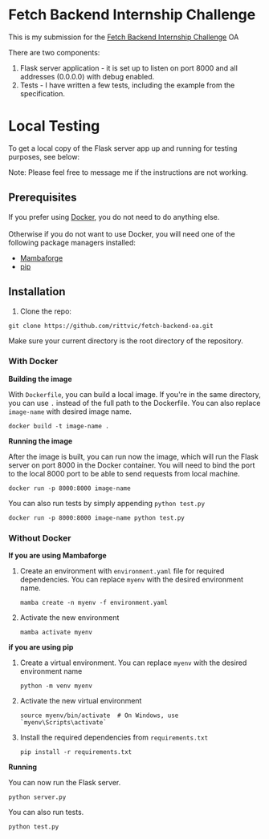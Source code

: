# Fetch Backend Internship Challenge
This is my submission for the [Fetch Backend Internship Challenge](https://fetch-hiring.s3.us-east-1.amazonaws.com/points-intern.pdf) OA

There are two components:
1. Flask server application - it is set up to listen on port 8000 and all addresses (0.0.0.0) with debug enabled.
2. Tests - I have written a few tests, including the example from the specification.

# Local Testing
To get a local copy of the Flask server app up and running for testing purposes, see below:

Note: Please feel free to message me if the instructions are not working.

## Prerequisites
If you prefer using [Docker](https://www.docker.com/), you do not need to do anything else.
<br><br>
Otherwise if you do not want to use Docker, you will need one of the following package managers installed:
- [Mambaforge](https://mamba.readthedocs.io/en/latest/mamba-installation.html)
- [pip](https://pypi.org/project/pip/)
## Installation
1. Clone the repo:
```
git clone https://github.com/rittvic/fetch-backend-oa.git
```
Make sure your current directory is the root directory of the repository.
### With Docker

<b> Building the image</b>

With `Dockerfile`, you can build a local image. If you're in the same directory, you can use `.` instead of the full path to the Dockerfile.
You can also replace `image-name` with desired image name.
   ```
   docker build -t image-name .
   ```
<b> Running the image </b>

After the image is built, you can run now the image, which will run the Flask server on port 8000 in the Docker container. 
You will need to bind the port to the local 8000 port to be able to send requests from local machine.
```
docker run -p 8000:8000 image-name
```

You can also run tests by simply appending `python test.py` 
```
docker run -p 8000:8000 image-name python test.py
```

### Without Docker

<b>If you are using Mambaforge</b>

1. Create an environment with `environment.yaml` file for required dependencies. You can replace `myenv` with the desired environment name.
    ```
    mamba create -n myenv -f environment.yaml
    ```
2. Activate the new environment
    ```
    mamba activate myenv
    ```

<b>if you are using pip</b>
1. Create a virtual environment. You can replace `myenv` with the desired environment name
    ```
    python -m venv myenv
    ```
2. Activate the new virtual environment
    ```
    source myenv/bin/activate  # On Windows, use `myenv\Scripts\activate`
    ```
3. Install the required dependencies from `requirements.txt`
    ```
    pip install -r requirements.txt
    ```
   
<b>Running</b>

You can now run the Flask server.
```
python server.py
```

You can also run tests.
```
python test.py
```
